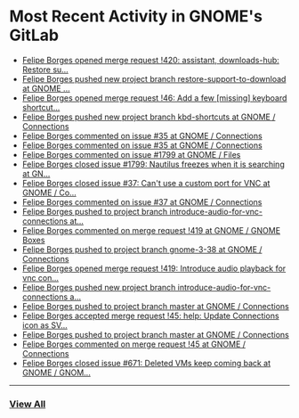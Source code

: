 # Most Recent Activity in GNOME's GitLab

<!-- BLOG-POST-LIST:START -->
- [Felipe Borges opened merge request !420: assistant, downloads-hub: Restore su...](https://gitlab.gnome.org/GNOME/gnome-boxes/-/merge_requests/420)
- [Felipe Borges pushed new project branch restore-support-to-download at GNOME ...](https://gitlab.gnome.org/GNOME/gnome-boxes/-/commits/restore-support-to-download)
- [Felipe Borges opened merge request !46: Add a few [missing] keyboard shortcut...](https://gitlab.gnome.org/GNOME/connections/-/merge_requests/46)
- [Felipe Borges pushed new project branch kbd-shortcuts at GNOME / Connections](https://gitlab.gnome.org/GNOME/connections/-/commits/kbd-shortcuts)
- [Felipe Borges commented on issue #35 at GNOME / Connections](https://gitlab.gnome.org/GNOME/connections/-/issues/35#note_1059708)
- [Felipe Borges commented on issue #35 at GNOME / Connections](https://gitlab.gnome.org/GNOME/connections/-/issues/35#note_1059693)
- [Felipe Borges commented on issue #1799 at GNOME / Files](https://gitlab.gnome.org/GNOME/nautilus/-/issues/1799#note_1059612)
- [Felipe Borges closed issue #1799: Nautilus freezes when it is searching at GN...](https://gitlab.gnome.org/GNOME/nautilus/-/issues/1799)
- [Felipe Borges closed issue #37: Can&#39;t use a custom port for VNC at GNOME / Co...](https://gitlab.gnome.org/GNOME/connections/-/issues/37)
- [Felipe Borges commented on issue #37 at GNOME / Connections](https://gitlab.gnome.org/GNOME/connections/-/issues/37#note_1059564)
- [Felipe Borges pushed to project branch introduce-audio-for-vnc-connections at...](https://gitlab.gnome.org/GNOME/gnome-boxes/-/compare/78786651a7b6b12f1d6490e7bf789b2d3a9f0a55...87452e8acf6fd15e1efdd295b131ae585aa5db8d)
- [Felipe Borges commented on merge request !419 at GNOME / GNOME Boxes](https://gitlab.gnome.org/GNOME/gnome-boxes/-/merge_requests/419#note_1059560)
- [Felipe Borges pushed to project branch gnome-3-38 at GNOME / Connections](https://gitlab.gnome.org/GNOME/connections/-/commit/954ed70df5e04f83fdd8ccd7d5b8965a9fe73ae5)
- [Felipe Borges opened merge request !419: Introduce audio playback for vnc con...](https://gitlab.gnome.org/GNOME/gnome-boxes/-/merge_requests/419)
- [Felipe Borges pushed new project branch introduce-audio-for-vnc-connections a...](https://gitlab.gnome.org/GNOME/gnome-boxes/-/commits/introduce-audio-for-vnc-connections)
- [Felipe Borges pushed to project branch master at GNOME / Connections](https://gitlab.gnome.org/GNOME/connections/-/commit/de721f079c04ff087752cf68743f4b405aad7d94)
- [Felipe Borges accepted merge request !45: help: Update Connections icon as SV...](https://gitlab.gnome.org/GNOME/connections/-/merge_requests/45)
- [Felipe Borges pushed to project branch master at GNOME / Connections](https://gitlab.gnome.org/GNOME/connections/-/commit/6f1f16d561db39f21ad8e97321c85962d5afa609)
- [Felipe Borges commented on merge request !45 at GNOME / Connections](https://gitlab.gnome.org/GNOME/connections/-/merge_requests/45#note_1059022)
- [Felipe Borges closed issue #671: Deleted VMs keep coming back at GNOME / GNOM...](https://gitlab.gnome.org/GNOME/gnome-boxes/-/issues/671)
<!-- BLOG-POST-LIST:END -->

___

### [View All](https://gitlab.gnome.org/users/felipeborges/activity)
